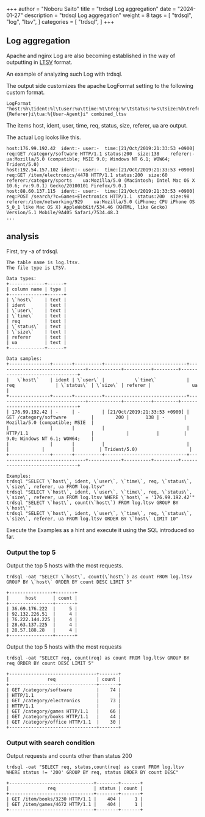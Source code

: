 +++
author = "Noboru Saito"
title = "trdsql Log aggregation"
date = "2024-01-27"
description = "trdsql Log aggregation"
weight = 8
tags = [
    "trdsql",
    "log",
    "ltsv",
]
categories = [
    "trdsql",
]
+++

## Log aggregation

Apache and nginx Log are also becoming established in the way of outputting in [LTSV](http://ltsv.org) format.

An example of analyzing such Log with trdsql.

The output side customizes the apache LogFormat setting to the following custom format.

```
LogFormat "host:%h\tident:%l\tuser:%u\ttime:%t\treq:%r\tstatus:%>s\tsize:%b\treferer:\%{Referer}i\tua:%{User-Agent}i" combined_ltsv
```

The items host, ident, user, time, req, status, size, referer, ua are output.

The actual Log looks like this.

```
host:176.99.192.42	ident:-	user:-	time:[21/Oct/2019:21:33:53 +0900]	req:GET /category/software HTTP/1.1	status:200	size:138	referer:-	ua:Mozilla/5.0 (compatible; MSIE 9.0; Windows NT 6.1; WOW64; Trident/5.0)
host:192.54.157.102	ident:-	user:-	time:[21/Oct/2019:21:33:53 +0900]	req:GET /item/electronics/4478 HTTP/1.1	status:200	size:60	referer:/category/sports	ua:Mozilla/5.0 (Macintosh; Intel Mac OS X 10.6; rv:9.0.1) Gecko/20100101 Firefox/9.0.1
host:88.60.137.115	ident:-	user:-	time:[21/Oct/2019:21:33:53 +0900]	req:POST /search/?c=Games+Electronics HTTP/1.1	status:200	size:98	referer:/item/networking/929	ua:Mozilla/5.0 (iPhone; CPU iPhone OS 5_0_1 like Mac OS X) AppleWebKit/534.46 (KHTML, like Gecko) Version/5.1 Mobile/9A405 Safari/7534.48.3
...
```

## analysis

First, try -a of trdsql.

```
The table name is log.ltsv.
The file type is LTSV.

Data types:
+-------------+------+
| column name | type |
+-------------+------+
| \`host\`    | text |
| ident       | text |
| \`user\`    | text |
| \`time\`    | text |
| req         | text |
| \`status\`  | text |
| \`size\`    | text |
| referer     | text |
| ua          | text |
+-------------+------+

Data samples:
+---------------+-------+----------+------------------------------+--------------------------------+------------+----------+---------+--------------------------------+
|   \`host\`    | ident | \`user\` |           \`time\`           |              req               | \`status\` | \`size\` | referer |               ua               |
+---------------+-------+----------+------------------------------+--------------------------------+------------+----------+---------+--------------------------------+
| 176.99.192.42 | -     | -        | [21/Oct/2019:21:33:53 +0900] | GET /category/software         |        200 |      138 | -       | Mozilla/5.0 (compatible; MSIE  |
|               |       |          |                              | HTTP/1.1                       |            |          |         | 9.0; Windows NT 6.1; WOW64;    |
|               |       |          |                              |                                |            |          |         | Trident/5.0)                   |
+---------------+-------+----------+------------------------------+--------------------------------+------------+----------+---------+--------------------------------+

Examples:
trdsql "SELECT \`host\`, ident, \`user\`, \`time\`, req, \`status\`, \`size\`, referer, ua FROM log.ltsv"
trdsql "SELECT \`host\`, ident, \`user\`, \`time\`, req, \`status\`, \`size\`, referer, ua FROM log.ltsv WHERE \`host\` = '176.99.192.42'"
trdsql "SELECT \`host\`, count(\`host\`) FROM log.ltsv GROUP BY \`host\`"
trdsql "SELECT \`host\`, ident, \`user\`, \`time\`, req, \`status\`, \`size\`, referer, ua FROM log.ltsv ORDER BY \`host\` LIMIT 10"
```

Execute the Examples as a hint and execute it using the SQL introduced so far.

### Output the top 5

Output the top 5 hosts with the most requests.

```console
trdsql -oat "SELECT \`host\`, count(\`host\`) as count FROM log.ltsv GROUP BY \`host\` ORDER BY count DESC LIMIT 5"
```

```
+----------------+-------+
|      host      | count |
+----------------+-------+
| 36.69.176.222  |     5 |
| 92.132.226.51  |     4 |
| 76.222.144.225 |     4 |
| 28.63.137.225  |     4 |
| 28.57.188.28   |     4 |
+----------------+-------+
```

Output the top 5 hosts with the most requests

```console
trdsql -oat "SELECT req, count(req) as count FROM log.ltsv GROUP BY req ORDER BY count DESC LIMIT 5"
```

```
+--------------------------------+-------+
|              req               | count |
+--------------------------------+-------+
| GET /category/software         |    74 |
| HTTP/1.1                       |       |
| GET /category/electronics      |    73 |
| HTTP/1.1                       |       |
| GET /category/games HTTP/1.1   |    66 |
| GET /category/books HTTP/1.1   |    44 |
| GET /category/office HTTP/1.1  |    30 |
+--------------------------------+-------+
```

### Output with search condition

Output requests and counts other than status 200

```console
trdsql -oat "SELECT req, status,count(req) as count FROM log.ltsv WHERE status != '200' GROUP BY req, status ORDER BY count DESC"
```

```
+-------------------------------+--------+-------+
|              req              | status | count |
+-------------------------------+--------+-------+
| GET /item/books/3230 HTTP/1.1 |    404 |     1 |
| GET /item/games/4672 HTTP/1.1 |    404 |     1 |
+-------------------------------+--------+-------+
```
